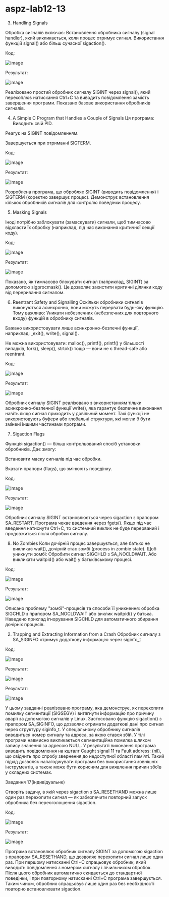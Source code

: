 # aspz-lab12-13

3. Handling Signals

Обробка сигналів включає:
Встановлення обробника сигналу (signal handler), який викликається, коли процес отримує сигнал.
Використання функцій signal() або більш сучасної sigaction().

Код:

![image](https://github.com/user-attachments/assets/914854b5-ac31-4148-a9d9-c6449fe97a53)

Результат:

![image](https://github.com/user-attachments/assets/e7cef290-c419-434e-834e-875911fd058f)

Реалізовано простий обробник сигналу SIGINT через signal(), який перехоплює натискання Ctrl+C та виводить повідомлення замість завершення програми. Показано базове використання обробників сигналів.

4. A Simple C Program that Handles a Couple of Signals
Ця програма:
Виводить свій PID.

Реагує на SIGINT повідомленням.

Завершується при отриманні SIGTERM.

Код:

![image](https://github.com/user-attachments/assets/c19380a3-2acf-40ba-8b46-57f95426cb5e)

Результат:

![image](https://github.com/user-attachments/assets/af61210b-2610-4281-9bcb-61a4bb752266)

Розроблена програма, що обробляє SIGINT (виводить повідомлення) і SIGTERM (коректно завершує процес). Демонструє встановлення кількох обробників сигналів для контролю поведінки процесу.

5. Masking Signals

Іноді потрібно заблокувати (замаскувати) сигнали, щоб тимчасово відкласти їх обробку (наприклад, під час виконання критичної секції коду).

Код:

![image](https://github.com/user-attachments/assets/987dec49-8ee6-4a3b-8600-11e000c346de)

Результат:

![image](https://github.com/user-attachments/assets/d4d89017-53a2-49bc-8a44-5d003236b84b)

Показано, як тимчасово блокувати сигнал (наприклад, SIGINT) за допомогою sigprocmask(). Це дозволяє захистити критичні ділянки коду від переривання сигналом.

6. Reentrant Safety and Signalling
Оскільки обробники сигналів виконуються асинхронно, вони можуть перервати будь-яку функцію. Тому важливо:
Уникати небезпечних (небезпечних для повторного входу) функцій в обробнику сигналів.

Бажано використовувати лише асинхронно-безпечні функції, наприклад: _exit(), write(), signal().

Не можна використовувати: malloc(), printf(), printf() у більшості випадків, fork(), sleep(), strtok() тощо — вони не є thread-safe або reentrant.

Код:

![image](https://github.com/user-attachments/assets/348b3ae2-ac7c-4269-ba05-2efa5deb7d11)

Результат:

![image](https://github.com/user-attachments/assets/37ebe288-52ed-4eb8-8594-abe23e9e8f20)

Обробник сигналу SIGINT реалізовано з використанням тільки асинхронно-безпечної функції write(), яка гарантує безпечне виконання навіть якщо сигнал приходить у довільний момент. Такі функції не використовують буфери або глобальні структури, які могли б бути змінені іншими частинами програми.

7. Sigaction Flags

Функція sigaction() — більш контрольований спосіб установки обробників. Дає змогу:

Встановити маску сигналів під час обробки.

Вказати прапори (flags), що змінюють поведінку.

Код:

![image](https://github.com/user-attachments/assets/eaacf742-fcfb-4553-9942-d3b97171186b)

Результат:

![image](https://github.com/user-attachments/assets/d7ba9968-8d7b-4567-893d-c533f1390856)

Обробник сигналу SIGINT встановлюється через sigaction з прапором SA_RESTART. Програма чекає введення через fgets(). Якщо під час введення натиснути Ctrl+C, то системний виклик не буде перерваний і продовжиться після обробки сигналу.

8. No Zombies
Коли дочірній процес завершується, але батько не викликає wait(), дочірній стає зомбі (process in zombie state).
Щоб уникнути зомбі:
Обробити сигнал SIGCHLD з SA_NOCLDWAIT.
Або викликати waitpid() або wait() у батьківському процесі.

Код:

![image](https://github.com/user-attachments/assets/951cc592-0c31-4308-9412-a09e43ba4ac1)

Результат:

![image](https://github.com/user-attachments/assets/2bab26c9-c5ec-478e-b79f-1eb076a8a31d)

Описано проблему "зомбі"-процесів та способи її уникнення: обробка SIGCHLD з прапором SA_NOCLDWAIT або виклик waitpid() у батька. Наведено приклад ігнорування SIGCHLD для автоматичного збирання дочірніх процесів.

2. Trapping and Extracting Information from a Crash
Обробник сигналу з SA_SIGINFO отримує додаткову інформацію через siginfo_t

Код:

![image](https://github.com/user-attachments/assets/dc1b3cc1-14a1-4618-9d46-96311ac7d17b)

Результат:

![image](https://github.com/user-attachments/assets/6edcf824-6d9b-4d1f-bf04-d445f28019f8)

Результат:

![image](https://github.com/user-attachments/assets/017d22de-5eb2-4eff-ae4d-f7a023f8f713)

У цьому завданні реалізовано програму, яка демонструє, як перехопити помилку сегментації (SIGSEGV) і витягнути інформацію про причину аварії за допомогою сигналів у Linux. Застосовано функцію sigaction() з прапором SA_SIGINFO, що дозволяє отримати додаткові дані про сигнал через структуру siginfo_t. У спеціальному обробнику сигналів виводиться номер сигналу та адреса, за якою стався збій. У тілі програми навмисно викликається сегментаційна помилка шляхом запису значення за адресою NULL. У результаті виконання програма виводить повідомлення на кшталт Caught signal 11 та Fault address: (nil), що свідчить про спробу звернення до недоступної області пам’яті. Такий підхід дозволяє налагоджувати програми без використання зовнішніх інструментів, а також може бути корисним для виявлення причин збоїв у складних системах.

Завдання 17(індивідуальне)

Створіть задачу, в якій через sigaction з SA_RESETHAND можна лише один раз перехопити сигнал — як забезпечити повторний запуск обробника без переоголошення sigaction.

Код:

![image](https://github.com/user-attachments/assets/82527835-ad58-4118-8735-a7da58ce183b)

Результат:

![image](https://github.com/user-attachments/assets/b711212a-187a-49f5-a94a-1569e79d8203)

Програма встановлює обробник сигналу SIGINT за допомогою sigaction з прапором SA_RESETHAND, що дозволяє перехопити сигнал лише один раз. При першому натисканні Ctrl+C спрацьовує обробник, який виводить повідомлення з номером сигналу і лічильником обробок. Після цього обробник автоматично скидається до стандартної поведінки, і при повторному натисканні Ctrl+C програма завершується. Таким чином, обробник спрацьовує лише один раз без необхідності повторно встановлювати sigaction.


